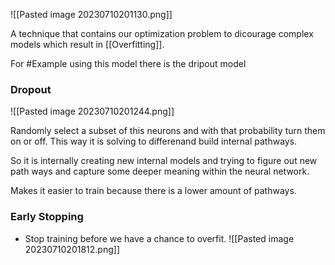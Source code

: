 ![[Pasted image 20230710201130.png]]

A technique that contains our optimization problem to dicourage complex models which result in [[Overfitting]].


For #Example using this model  there is the dripout model

### Dropout
![[Pasted image 20230710201244.png]]


Randomly select a subset of this neurons and with that probability turn them on or off. This way it is solving to differenand build internal pathways.

So it is internally creating new internal models and trying to figure out new path ways and capture some deeper meaning within the neural network.

Makes it easier to train because there is a lower amount of pathways.


### Early Stopping

- Stop training before we have a chance to overfit.
![[Pasted image 20230710201812.png]] 